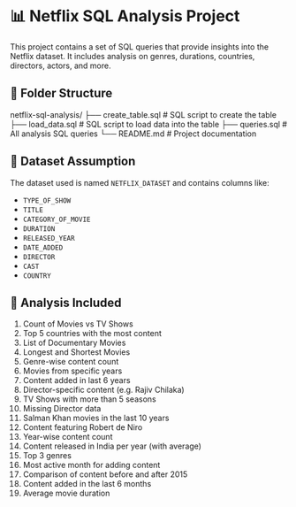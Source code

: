 # 📊 Netflix SQL Analysis Project

This project contains a set of SQL queries that provide insights into the Netflix dataset. It includes analysis on genres, durations, countries, directors, actors, and more.

## 📁 Folder Structure

netflix-sql-analysis/
├── create_table.sql     # SQL script to create the table
├── load_data.sql        # SQL script to load data into the table
├── queries.sql          # All analysis SQL queries
└── README.md            # Project documentation

## 📌 Dataset Assumption

The dataset used is named `NETFLIX_DATASET` and contains columns like:
- `TYPE_OF_SHOW`
- `TITLE`
- `CATEGORY_OF_MOVIE`
- `DURATION`
- `RELEASED_YEAR`
- `DATE_ADDED`
- `DIRECTOR`
- `CAST`
- `COUNTRY`

## 🧠 Analysis Included

1. Count of Movies vs TV Shows
2. Top 5 countries with the most content
3. List of Documentary Movies
4. Longest and Shortest Movies
5. Genre-wise content count
6. Movies from specific years
7. Content added in last 6 years
8. Director-specific content (e.g. Rajiv Chilaka)
9. TV Shows with more than 5 seasons
10. Missing Director data
11. Salman Khan movies in the last 10 years
12. Content featuring Robert de Niro
13. Year-wise content count
14. Content released in India per year (with average)
15. Top 3 genres
16. Most active month for adding content
17. Comparison of content before and after 2015
18. Content added in the last 6 months
19. Average movie duration